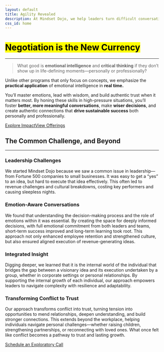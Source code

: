 ```yaml
---
layout: default
title: Agility Revealed
description: At Mindset Dojo, we help leaders turn difficult conversations into catalysts for change. Build emotional intelligence and critical thinking skills to thrive in life-defining moments, personally and professionally.
css_id: home
---
```

<main aria-label="Content">
    <h1><mark>Negotiation is the New Currency</mark></h1>
    <hr>
    <div class="md-youtube-player" data-id="YF8HEO1phWw" data-preview="intentional-insightful-conversation-preview.webp"></div>
    <blockquote>
        <p>What good is <strong>emotional intelligence</strong> and <strong>critical thinking</strong> if they don’t show up in life-defining moments—personally or professionally?</p>
    </blockquote>
    <p>Unlike other programs that only focus on concepts, we emphasize the <strong>practical application</strong> of emotional intelligence in <strong>real time.</strong></p>
    <p>You’ll master emotions, lead with wisdom, and build authentic trust when it matters most. By honing these skills in high-pressure situations, you’ll foster <strong>better, more meaningful conversations</strong>, make <strong>wiser decisions</strong>, and create authentic connections that <strong>drive sustainable success</strong> both personally and professionally.</p>
    <div class="md-cta-group">
        <a href="/impact">Explore Impact</a><a href="/offerings">View Offerings</a>
    </div>
    <h2>The Common Challenge, and Beyond</h2>
    <hr>
    <section class="md-grid-2">
        <hgroup>
            <h3>Leadership Challenges</h3>
            <p>We started Mindset Dojo because we saw a common issue in leadership—from Fortune 500 companies to small businesses. It was easy to get a “yes” to an idea, but hard to execute that idea effectively. This often led to revenue challenges and cultural breakdowns, costing key performers and causing sleepless nights.</p>
        </hgroup>
        <hgroup>
            <h3>Emotion-Aware Conversations</h3>
            <p>We found that understanding the decision-making process and the role of emotions within it was essential. By creating the space for deeply informed decisions, with full emotional commitment from both leaders and teams, short-term success improved and long-term learning took root. This approach not only enhanced employee retention and strengthened culture, but also ensured aligned execution of revenue-generating ideas.</p>
        </hgroup>
        <hgroup>
            <h3>Integrated Insight</h3>
            <p>Digging deeper, we learned that it is the internal world of the individual that bridges the gap between a visionary idea and its execution undertaken by a group, whether in corporate settings or personal relationships. By supporting the internal growth of each individual, our approach empowers leaders to navigate complexity with resilience and adaptability.</p>
        </hgroup>
        <hgroup>
            <h3>Transforming Conflict to Trust</h3>
            <p>Our approach transforms conflict into trust, turning tension into opportunities to mend relationships, deepen understanding, and build stronger connections. This extends beyond the workplace, helping individuals navigate personal challenges—whether raising children, strengthening partnerships, or reconnecting with loved ones. What once felt like conflict becomes a pathway to trust and lasting growth.</p>
        </hgroup>
    </section>
    <a href="{{site.connect_url}}" target="_blank">Schedule an Exploratory Call</a>
</main>